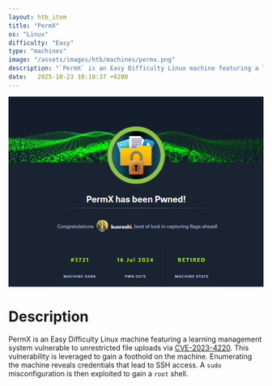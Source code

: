 ```yaml
---
layout: htb_item
title: "PermX"
os: "Linux"
difficulty: "Easy"
type: "machines"
image: "/assets/images/htb/machines/permx.png"
description: "`PermX` is an Easy Difficulty Linux machine featuring a learning management system vulnerable to unrestricted file uploads via [CVE-2023-4220](https://nvd.nist.gov/vuln/detail/CVE-2023-4220). This vulnerability is leveraged to gain a foothold on the machine. Enumerating the machine reveals credentials that lead to SSH access. A `sudo` misconfiguration is then exploited to gain a `root` shell."
date:   2025-10-23 10:10:37 +0200
---
```


![PermX pwned](/assets/images/htb/machines/permx_pwned.png)

# Description
PermX is an Easy Difficulty Linux machine featuring a learning management system vulnerable to unrestricted file uploads via [CVE-2023-4220](https://nvd.nist.gov/vuln/detail/CVE-2023-4220). This vulnerability is leveraged to gain a foothold on the machine. Enumerating the machine reveals credentials that lead to SSH access. A `sudo` misconfiguration is then exploited to gain a `root` shell.
